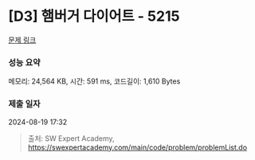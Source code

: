 # [D3] 햄버거 다이어트 - 5215 

[문제 링크](https://swexpertacademy.com/main/code/problem/problemDetail.do?contestProbId=AWT-lPB6dHUDFAVT) 

### 성능 요약

메모리: 24,564 KB, 시간: 591 ms, 코드길이: 1,610 Bytes

### 제출 일자

2024-08-19 17:32



> 출처: SW Expert Academy, https://swexpertacademy.com/main/code/problem/problemList.do
